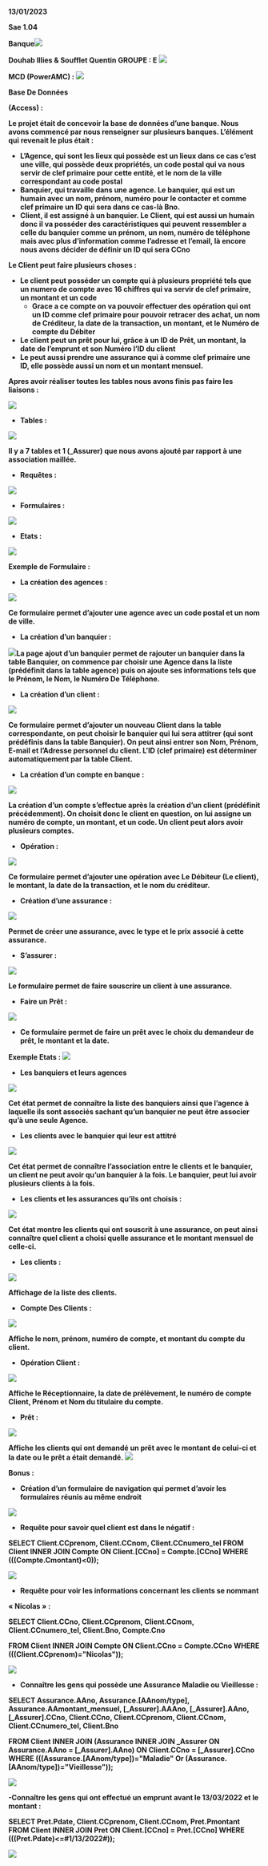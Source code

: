 ﻿**13/01/2023** 

**Sae 1.04** 

**Banque![](img\Aspose.Words.98aca53c-d4c4-43d2-97df-b64b3eca2065.001.png)**

**Douhab Illies & Soufflet Quentin   GROUPE : E ![](img\Aspose.Words.98aca53c-d4c4-43d2-97df-b64b3eca2065.002.png)**

**MCD (PowerAMC) : ![](img\Aspose.Words.98aca53c-d4c4-43d2-97df-b64b3eca2065.003.png)**

**Base De Données**  

**(Access) :** 

**Le projet était de concevoir la base de données d’une banque. Nous avons commencé par nous renseigner sur plusieurs banques. L’élément qui revenait le plus était :**  

- **L’Agence, qui sont les lieux qui possède est un lieux dans ce cas c’est une ville, qui possède deux propriétés, un code postal qui va nous servir de clef primaire pour cette entité, et le nom de la ville correspondant au code postal** 
- **Banquier, qui travaille dans une agence. Le banquier, qui est un humain avec un nom, prénom, numéro pour le contacter et comme clef primaire un ID qui sera dans ce cas-là Bno.**  
- **Client, il est assigné à un banquier. Le Client, qui est aussi un humain donc il va posséder des caractéristiques qui peuvent ressembler a celle du banquier comme un prénom, un nom, numéro de téléphone mais avec plus d’information comme l’adresse et l’email, là encore nous avons décider de définir un ID qui sera CCno** 

**Le Client peut faire plusieurs choses :** 

- **Le client peut posséder  un compte qui à plusieurs propriété tels que un numero de compte avec 16 chiffres qui va servir de clef primaire, un montant et un code** 
  - **Grace a ce compte on va pouvoir effectuer des opération qui ont un ID comme clef primaire pour pouvoir retracer des achat, un nom de Créditeur, la date de la transaction, un montant, et le Numéro de compte du Débiter**  
- **Le client peut un prêt pour lui, grâce à un ID de Prêt, un montant, la date de l’emprunt et son Numéro l’ID du client**  
- **Le peut aussi prendre une assurance qui à  comme clef primaire une ID, elle possède aussi un nom et un montant mensuel.** 

**Apres avoir réaliser toutes les tables nous avons finis pas faire les liaisons :**

**![](img\Aspose.Words.98aca53c-d4c4-43d2-97df-b64b3eca2065.004.png)**

- **Tables :** 

![](img\Aspose.Words.98aca53c-d4c4-43d2-97df-b64b3eca2065.005.png)

**Il y a 7 tables et 1 (\_Assurer) que nous avons ajouté par rapport à une association maillée.** 

- **Requêtes :**  

![](img\Aspose.Words.98aca53c-d4c4-43d2-97df-b64b3eca2065.006.png)

- **Formulaires :**  

![](img\Aspose.Words.98aca53c-d4c4-43d2-97df-b64b3eca2065.007.png)

- **Etats :**  

![](img\Aspose.Words.98aca53c-d4c4-43d2-97df-b64b3eca2065.008.png)

**Exemple de Formulaire :**  

- **La création des agences :**  

![](img\Aspose.Words.98aca53c-d4c4-43d2-97df-b64b3eca2065.009.png)

**Ce formulaire permet d’ajouter une agence avec un code postal et un nom de ville.** 

- **La création d’un banquier :** 

![](img\Aspose.Words.98aca53c-d4c4-43d2-97df-b64b3eca2065.010.jpeg)**La page ajout d’un banquier permet de rajouter un banquier dans la table Banquier, on commence par choisir une Agence dans la liste (prédéfinit dans la table agence) puis on ajoute ses informations tels que le Prénom, le Nom, le Numéro De Téléphone.** 

- **La création d’un client :** 

![](img\Aspose.Words.98aca53c-d4c4-43d2-97df-b64b3eca2065.011.jpeg)

**Ce formulaire permet d’ajouter un nouveau Client dans la table correspondante, on peut choisir le banquier qui lui sera attitrer (qui sont prédéfinis dans la table Banquier). On peut ainsi entrer son Nom, Prénom, E-mail et l’Adresse personnel du client. L’ID (clef primaire) est déterminer automatiquement par la table Client.** 

- **La création d’un compte en banque :** 

![](img\Aspose.Words.98aca53c-d4c4-43d2-97df-b64b3eca2065.012.jpeg)

**La création d’un compte s’effectue après la création d’un client (prédéfinit précédemment). On choisit donc le client en question, on lui assigne un numéro de compte, un montant, et un code. Un client peut alors avoir plusieurs comptes.** 

- **Opération :**  

![](img\Aspose.Words.98aca53c-d4c4-43d2-97df-b64b3eca2065.013.jpeg)

**Ce formulaire permet d’ajouter une opération avec Le Débiteur (Le client), le montant, la date de la transaction, et le nom du créditeur.**  

- **Création d’une assurance :**  

![](img\Aspose.Words.98aca53c-d4c4-43d2-97df-b64b3eca2065.014.png)

**Permet de créer une assurance, avec le type et le prix associé à cette assurance.** 

- **S’assurer :**  

![](img\Aspose.Words.98aca53c-d4c4-43d2-97df-b64b3eca2065.015.jpeg)

**Le formulaire permet de faire souscrire un client à une assurance.** 

- **Faire un Prêt :**  

![](img\Aspose.Words.98aca53c-d4c4-43d2-97df-b64b3eca2065.016.jpeg)

- **Ce formulaire permet de faire un prêt avec le choix du demandeur de prêt, le montant et la date.** 

**Exemple Etats : ![](img\Aspose.Words.98aca53c-d4c4-43d2-97df-b64b3eca2065.017.png)**

- **Les banquiers et leurs agences** 

![](img\Aspose.Words.98aca53c-d4c4-43d2-97df-b64b3eca2065.018.jpeg)

**Cet état permet de connaître la liste des banquiers ainsi que l’agence à laquelle ils sont associés sachant qu’un banquier ne peut être associer qu’à une seule Agence.** 

- **Les clients avec le banquier qui leur est attitré** 

![](img\Aspose.Words.98aca53c-d4c4-43d2-97df-b64b3eca2065.019.jpeg)

**Cet état permet de connaître l’association entre le clients et le banquier, un client ne peut avoir qu’un banquier à la fois. Le banquier, peut lui avoir plusieurs clients à la fois.** 

- **Les clients et les assurances qu’ils ont choisis :**  

![](img\Aspose.Words.98aca53c-d4c4-43d2-97df-b64b3eca2065.020.png)

**Cet état montre les clients qui ont souscrit à une assurance, on peut ainsi connaître quel client a choisi quelle assurance et le montant mensuel de celle-ci.** 

- **Les clients :** 

![](img\Aspose.Words.98aca53c-d4c4-43d2-97df-b64b3eca2065.021.jpeg)

**Affichage de la liste des clients.** 

- **Compte Des Clients :**  

![](img\Aspose.Words.98aca53c-d4c4-43d2-97df-b64b3eca2065.022.jpeg)

**Affiche le nom, prénom, numéro de compte, et montant du compte du client.** 

- **Opération Client :**  

![](img\Aspose.Words.98aca53c-d4c4-43d2-97df-b64b3eca2065.023.jpeg)

**Affiche le Réceptionnaire, la date de prélèvement, le numéro de compte Client, Prénom et Nom du titulaire du compte.** 

- **Prêt :** 

![](img\Aspose.Words.98aca53c-d4c4-43d2-97df-b64b3eca2065.024.jpeg)

**Affiche les clients qui ont demandé un prêt avec le montant de celui-ci et la date ou le prêt a était demandé. ![](img\Aspose.Words.98aca53c-d4c4-43d2-97df-b64b3eca2065.025.png)**

**Bonus :** 

- **Création d’un formulaire de navigation qui permet d’avoir les formulaires réunis au même endroit**  

![](img\Aspose.Words.98aca53c-d4c4-43d2-97df-b64b3eca2065.026.png)

- **Requête pour savoir quel client est dans le négatif :**  

**SELECT Client.CCprenom, Client.CCnom, Client.CCnumero\_tel FROM Client INNER JOIN Compte ON Client.[CCno] = Compte.[CCno] WHERE (((Compte.Cmontant)<0));** 

![](img\Aspose.Words.98aca53c-d4c4-43d2-97df-b64b3eca2065.027.png)

- **Requête pour voir les informations concernant les clients se nommant** 

**« Nicolas » :**  

**SELECT Client.CCno, Client.CCprenom, Client.CCnom, Client.CCnumero\_tel, Client.Bno, Compte.Cno** 

**FROM Client INNER JOIN Compte ON Client.CCno = Compte.CCno WHERE (((Client.CCprenom)="Nicolas"));** 

![](img\Aspose.Words.98aca53c-d4c4-43d2-97df-b64b3eca2065.028.jpeg)

- **Connaître les gens qui possède une Assurance Maladie ou Vieillesse :** 

**SELECT Assurance.AAno, Assurance.[AAnom/type], Assurance.AAmontant\_mensuel, [\_Assurer].AAAno, [\_Assurer].AAno, [\_Assurer].CCno, Client.CCno, Client.CCprenom, Client.CCnom, Client.CCnumero\_tel, Client.Bno** 

**FROM Client INNER JOIN (Assurance INNER JOIN \_Assurer ON Assurance.AAno = [\_Assurer].AAno) ON Client.CCno = [\_Assurer].CCno WHERE (((Assurance.[AAnom/type])="Maladie" Or (Assurance.[AAnom/type])="Vieillesse"));** 

![](img\Aspose.Words.98aca53c-d4c4-43d2-97df-b64b3eca2065.029.jpeg)

**-Connaître les gens qui ont effectué un emprunt avant le 13/03/2022 et le montant :** 

**SELECT Pret.Pdate, Client.CCprenom, Client.CCnom, Pret.Pmontant FROM Client INNER JOIN Pret ON Client.[CCno] = Pret.[CCno] WHERE (((Pret.Pdate)<=#1/13/2022#));** 

![](img\Aspose.Words.98aca53c-d4c4-43d2-97df-b64b3eca2065.030.jpeg)
